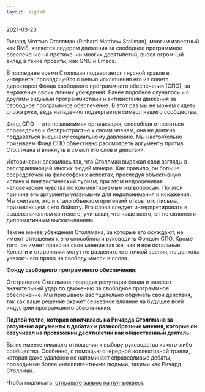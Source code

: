 ```yaml
--- 
layout: signed 
---
```


2021-03-23

Ричард Мэттью Столлман (Richard Matthew Stallman), многим известный как RMS,
является лидером движения за свободное программное обеспечение на протяжении
многих десятилетий, внося огромный вклад в такие проекты, как GNU и Emacs.

В последнее время Столлман подвергается гнусной травле в интернете,
проводящейся с целью исключения его из совета директоров Фонда свободного
программного обеспечения (СПО), за выражение своих личных убеждений.  Ранее
подобное случалось и с другими видными программистами и активистами движения за
свободное программное обеспечение.  В этот раз мы не можем сидеть сложа руки,
ведь нападению подвергается символ нашего сообщества.

Фонд СПО -- это независимая организация, способная относиться справедливо и
беспристрастно к своим членам, она не должна поддаваться внешнему социальному
давлению. Мы настоятельно призываем Фонд СПО объективно рассмотреть аргументы
против Столлмана и вникнуть в смысл его слов и действий.

Исторически сложилось так, что Столлман выражал свои взгляды в расстраивающей
многих людей манере. Как правило, он больше сосредоточен на философских
аспектах, преследуя объективную истину и лингвистический пуризм, при этом
недооценивая человеческие чувства по комментируемым им вопросам. По этой
причине его аргументы уязвимыми для недопонимания и искажения.  Мы считаем, это
и стало объектом претензий открытого письма, призывающем к его бойкоту.  Его
слова следует интерпретировать в вышеозначенном контексте, учитывая, что чаще
всего, он не склонен к дипломатичным высказываниям.

Тем не менее убеждения Столлмана, за которые его осуждают, не имеют отношения к
его способности руководить Фондом СПО. Кроме того, он имеет право на свое
мнение так же, как и все остальные. Коллеги и сторонники могут не разделять его
точкой зрения, но должны уважать его право на свободу мысли и слова.

**Фонду свободного программного обеспечения:**

Отстранение Столлмана повредит репутации фонда и нанесет значительный удар по
движению за свободное программное обеспечение. Мы призываем вас тщательно
обдумать свои действия, так как ваше решение окажет серьезное влияние на
будущее всей индустрии программного обеспечения.

**Подлой толпе, которая ополчилась на Ричарда Столлмана за разумные аргументы
в дебатах и разнообразные мнения, которые он озвучивал на протяжении
десятилетий как общественный деятель:**
    
Вы не имеете никакого отношения к выбору руководства какого-либо сообщества.
Особенно, с помощью очередной коллективной травли, которая даже удаленно 
не напоминает справедливые дебаты, проводимые более интеллигентными людьми,
такими как Ричард Столлман.

Чтобы подписать, [отправьте запрос на пул-реквест](https://github.com/rms-support-letter/rms-support-letter.github.io/pulls).
